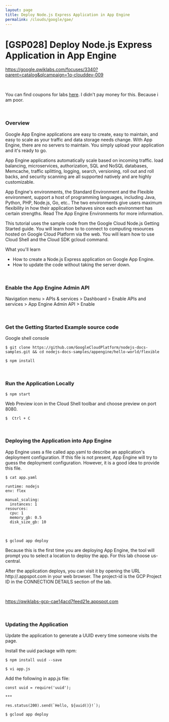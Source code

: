 ```yaml
---
layout: page
title: Deploy Node.js Express Application in App Engine
permalink: /clouds/google/gae/
---
```


# [GSP028] Deploy Node.js Express Application in App Engine

https://google.qwiklabs.com/focuses/3340?parent=catalog&qlcampaign=1q-clouddev-009

<br/>

You can find coupons for labs  <a href="https://medium.com/@sathishvj/qwiklabs-free-codes-gcp-and-aws-e40f3855ffdb" rel="nofollow">here</a>. I didn't pay money for this. Because i am poor. 

<br/>

### Overview

Google App Engine applications are easy to create, easy to maintain, and easy to scale as your traffic and data storage needs change. With App Engine, there are no servers to maintain. You simply upload your application and it's ready to go.

App Engine applications automatically scale based on incoming traffic. load balancing, microservices, authorization, SQL and NoSQL databases, Memcache, traffic splitting, logging, search, versioning, roll out and roll backs, and security scanning are all supported natively and are highly customizable.

App Engine's environments, the Standard Environment and the Flexible environment, support a host of programming languages, including Java, Python, PHP, Node.js, Go, etc.. The two environments give users maximum flexibility in how their application behaves since each environment has certain strengths. Read The App Engine Environments for more information.

This tutorial uses the sample code from the Google Cloud Node.js Getting Started guide. You will learn how to to connect to computing resources hosted on Google Cloud Platform via the web. You will learn how to use Cloud Shell and the Cloud SDK gcloud command.

What you'll learn

* How to create a Node.js Express application on Google App Engine.
* How to update the code without taking the server down.

<br/>

### Enable the App Engine Admin API

Navigation menu > APIs & services > Dashboard > Enable APIs and services > App Engine Admin API > Enable

<br/>

### Get the Getting Started Example source code

Google shell console

    $ git clone https://github.com/GoogleCloudPlatform/nodejs-docs-samples.git && cd nodejs-docs-samples/appengine/hello-world/flexible

    $ npm install

<br/>

### Run the Application Locally

    $ npm start

Web Preview icon in the Cloud Shell toolbar and choose preview on port 8080.

    $  Ctrl + C

<br/>

### Deploying the Application into App Engine

App Engine uses a file called app.yaml to describe an application's deployment configuration. If this file is not present, App Engine will try to guess the deployment configuration. However, it is a good idea to provide this file.

    $ cat app.yaml

```
runtime: nodejs
env: flex

manual_scaling:
  instances: 1
resources:
  cpu: 1
  memory_gb: 0.5
  disk_size_gb: 10

```

<br/>

    $ gcloud app deploy

Because this is the first time you are deploying App Engine, the tool will prompt you to select a location to deploy the app. For this lab choose us-central.

After the application deploys, you can visit it by opening the URL http://<project-id>.appspot.com in your web browser. The project-id is the GCP Project ID in the CONNECTION DETAILS section of the lab.

<br/>

https://qwiklabs-gcp-cae14acd7feed21e.appspot.com

<br/>

### Updating the Application

Update the application to generate a UUID every time someone visits the page.

Install the uuid package with npm:

    $ npm install uuid --save

    $ vi app.js

Add the following in app.js file:

```
const uuid = require('uuid');

***

res.status(200).send(`Hello, ${uuid()}!`);
```

    $ gcloud app deploy